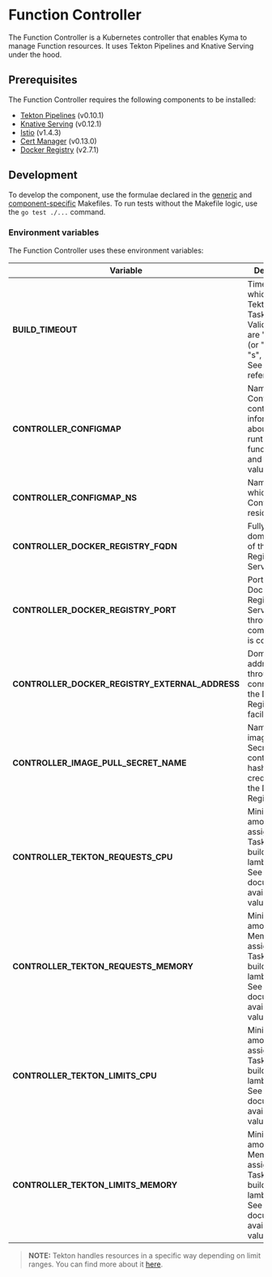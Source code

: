 # Function Controller

The Function Controller is a Kubernetes controller that enables Kyma to manage Function resources. It uses Tekton Pipelines and Knative Serving under the hood.

## Prerequisites

The Function Controller requires the following components to be installed:

- [Tekton Pipelines](https://github.com/tektoncd/pipeline/releases) (v0.10.1)
- [Knative Serving](https://github.com/knative/serving/releases) (v0.12.1)
- [Istio](https://github.com/istio/istio/releases) (v1.4.3)
- [Cert Manager](https://github.com/jetstack/cert-manager) (v0.13.0)
- [Docker Registry](https://github.com/docker/distribution) (v2.7.1)

## Development

To develop the component, use the formulae declared in the [generic](/common/makefiles/generic-make-go.mk) and [component-specific](./Makefile) Makefiles. To run tests without the Makefile logic, use the `go test ./...` command.

### Environment variables

The Function Controller uses these environment variables:

| Variable                                        | Description                                                                                                                                                                                                                                | Default value                                                       |
| ----------------------------------------------- | ------------------------------------------------------------------------------------------------------------------------------------------------------------------------------------------------------------------------------------------ | ------------------------------------------------------------------- |
| **BUILD_TIMEOUT**                               | Timeout after which building Tekton TaskRuns fails. Valid time units are "ns", "us" (or "µs"), "ms", "s", "m", "h". See [this](https://golang.org/pkg/time/#ParseDuration) link for reference.                                             | `30m`                                                               |
| **CONTROLLER_CONFIGMAP**                        | Name of the ConfigMap containing information about available runtimes, function types, and default values                                                                                                                                  | `fn-config`                                                         |
| **CONTROLLER_CONFIGMAP_NS**                     | Namespace in which the ConfigMap resides.                                                                                                                                                                                                  | `default`                                                           |
| **CONTROLLER_DOCKER_REGISTRY_FQDN**             | Fully qualified domain name of the Docker Registry Service                                                                                                                                                                                 | `function-controller-docker-registry.kyma-system.svc.cluster.local` |
| **CONTROLLER_DOCKER_REGISTRY_PORT**             | Port of the Docker Registry Service through which communication is conducted                                                                                                                                                               | `5000`                                                              |
| **CONTROLLER_DOCKER_REGISTRY_EXTERNAL_ADDRESS** | Domain address through which connection to the Docker Registry is facilitated                                                                                                                                                              | `https://registry.kyma.local`                                       |
| **CONTROLLER_IMAGE_PULL_SECRET_NAME**           | Name of the image Pull Secret which contains hashed credentials to the Docker Registry                                                                                                                                                     | `regcred`                                                           |
| **CONTROLLER_TEKTON_REQUESTS_CPU**              | Minimum amount of CPU assigned to the TaskRun to build the lambda image. See [this](https://kubernetes.io/docs/concepts/configuration/manage-compute-resources-container/#meaning-of-cpu) document for available values.                   | `350m`                                                              |
| **CONTROLLER_TEKTON_REQUESTS_MEMORY**           | Minimum amount of Memory assigned to the TaskRun to build the lambda image. See [this](https://kubernetes.io/docs/concepts/configuration/manage-compute-resources-container/#meaning-of-cpu) document for available values. | `600Mi`                                                               |
| **CONTROLLER_TEKTON_LIMITS_CPU**                | Minimum amount of CPU assigned to the TaskRun to build the lambda image. See [this](https://kubernetes.io/docs/concepts/configuration/manage-compute-resources-container/#meaning-of-cpu) document for available values.  | `400m`                                                                |
| **CONTROLLER_TEKTON_LIMITS_MEMORY**             | Minimum amount of Memory assigned to the TaskRun to build the lambda image. See [this](https://kubernetes.io/docs/concepts/configuration/manage-compute-resources-container/#meaning-of-cpu) document for available values. | `700Mi`                                                              |

> **NOTE:** Tekton handles resources in a specific way depending on limit ranges. You can find more about it [here](https://github.com/tektoncd/pipeline/blob/master/docs/taskruns.md#limitranges).
